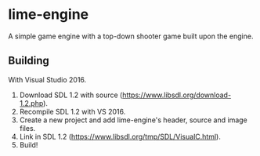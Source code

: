 # lime-engine #

A simple game engine with a top-down shooter game built upon the engine.



## Building
With Visual Studio 2016.
1. Download SDL 1.2 with source (https://www.libsdl.org/download-1.2.php).
2. Recompile SDL 1.2 with VS 2016.
3. Create a new project and add lime-engine's header, source and image files.
4. Link in SDL 1.2 (https://www.libsdl.org/tmp/SDL/VisualC.html).
5. Build!
